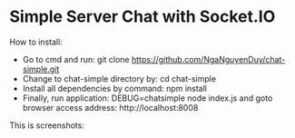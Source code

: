 Simple Server Chat with Socket.IO
===

How to install:
- Go to cmd and run: git clone https://github.com/NgaNguyenDuy/chat-simple.git
- Change to chat-simple directory by: cd chat-simple
- Install all dependencies by command: npm install
- Finally, run application: DEBUG=chatsimple node index.js and goto browser access address: http://localhost:8008

This is screenshots:


